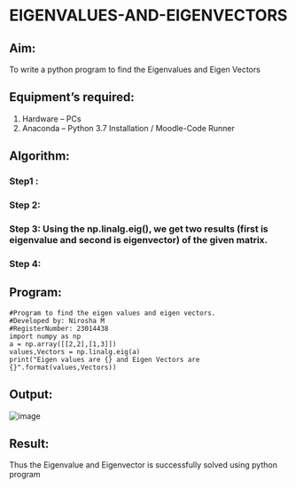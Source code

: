 # EIGENVALUES-AND-EIGENVECTORS
## Aim:
To write a python program to find the Eigenvalues and Eigen Vectors
## Equipment’s required:
1. 	Hardware – PCs
2. 	Anaconda – Python 3.7 Installation / Moodle-Code Runner
## Algorithm:
### Step1 : 
### Step 2: 
### Step 3: Using the np.linalg.eig(),  we get two results (first is eigenvalue and second is eigenvector) of the given matrix.
### Step 4: 

## Program:
```
#Program to find the eigen values and eigen vectors.
#Developed by: Nirosha M
#RegisterNumber: 23014438
import numpy as np
a = np.array([[2,2],[1,3]])
values,Vectors = np.linalg.eig(a)
print("Eigen values are {} and Eigen Vectors are {}".format(values,Vectors))
```

## Output:
![image](https://github.com/niroshamuthukumar/EIGENVALUES-AND-EIGENVECTORS/assets/151830921/dc01348a-0fe0-4946-a3b0-3d30f93cab8f)

## Result:
Thus the Eigenvalue and Eigenvector is successfully solved using python program
